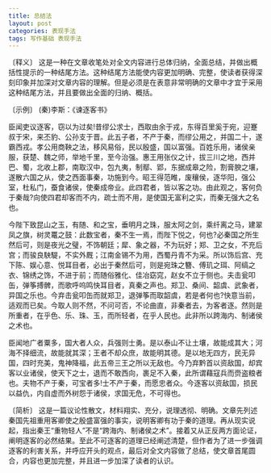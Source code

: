 ```yaml
---
title: 总结法
layout: post
categories: 表现手法
tags: 写作基础 表现手法
---
```


〔释义〕 这是一种在文章收笔处对全文内容进行总体归纳，全面总结，并做出概括性提示的一种结尾方法。这种结尾方法能使内容更加明确、完整，使读者获得深刻印象并加深对文章内容的理解。但是必须是在表意非常明确的文章中才宜于采用这种结尾方法，并且要做出全面的归纳、概括。

〔示例〕 (秦)李斯：《谏逐客书》

臣闻吏议逐客，窃以为过矣!昔缪公求士，西取由余于戎，东得百里奚于宛，迎蹇叔于宋，来丕豹、公孙支于晋。此五子者，不产于秦，而缪公用之，并国二十，遂霸西戎。孝公用商鞅之法，移风易俗，民以殷盛，国以富强。百姓乐用，诸侯亲服，获楚、魏之师，举地千里，至今治强。惠王用张仪之计，拔三川之地，西并巴、蜀，北收上郡，南取汉中，包九夷，制鄢、郢，东据成皋之险，割膏腴之壤，遂散六国之从，使之西面事秦，功施到今。昭王得范睢，废穰侯，逐华阳，强公室，杜私门，蚕食诸侯，使秦成帝业。此四君者，皆以客之功。由此观之，客何负于秦哉?向使四君却客而不内，疏士而不用，是使国无富利之实，而秦无强大之名也。

今陛下致昆山之玉，有随、和之宝，垂明月之珠，服太阿之剑，乘纤离之马，建翠凤之旗，树灵鼍之鼓：此数宝者，秦不生一焉，而陛下悦之，何也?必秦国之所生然后可，则是夜光之璧，不饰朝廷；犀、象之器，不为玩好；郑、卫之女，不充后宫；而骏良駚騠，不实外厩；江南金锡不为用，西蜀丹青不为采。所以饰后宫、充下陈、娱心意、悦耳目者，必出于秦然后可，则是宛珠之簪、傅玑之珥、阿缟之衣、锦绣之饰，不进于前；而随俗雅化、佳冶窈窕，赵女不立于侧也。夫击瓮叩缶，弹筝搏髀，而歌呼呜鸣快耳目者，真秦之声也。郑卫、桑间、韶虞、武象者，异国之乐也。今弃击瓮叩缶而就郑卫，退弹筝而取韶虞，若是者何也?快意当前，适观而已矣。今取人则不然，不问可否，不论曲直，非秦者去，为客者逐。然则是所重者，在乎色、乐、珠、玉，而所轻者，在乎人民也。此非所以跨海内、制诸侯之术也。

臣闻地广者粟多，国大者人众，兵强则士勇。是以泰山不让土壤，故能成其大；河海不择细流，故能就其深；王者不却众庶，故能明其德。是以地无四方，民无异国，四时充美，鬼神降福，此五帝三王之所以无敌也。今乃弃黔首以资敌国，却宾客以业诸侯，使天下之士，退而不敢西向，裹足不入秦，此所谓藉寇兵而赍盗粮者也。夫物不产于秦，可宝者多!士不产于秦，而愿忠者众。今逐客以资敌国，损民以益仇，内自虚而外树怨于诸侯，求国无危，不可得也。

〔简析〕 这是一篇议论性散文，材料翔实、充分，说理透彻、明确。文章先列述秦国先祖重用客卿使之殷盛富强的事实，说明客卿有功于秦的道理。再从现实说起，指出秦王“重物轻人”不是“跨海内、制诸侯之术”。接着又从正反两方面论证，阐明逐客的必然结果。至此不可逐客的道理已经阐述清楚，但作者为了进一步强调逐客的利害关系，并呼应开头的观点，最后对全文内容做了总结，使文章首尾圆合，内容也更加完整，并且进一步加深了读者的认识。 